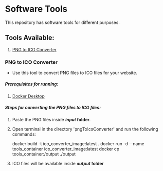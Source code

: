 # Software Tools
This repository has software tools for different purposes. 

## Tools Available:
1. [PNG to ICO Converter](#png-to-ico-converter)


### PNG to ICO Converter
- Use this tool to convert PNG files to ICO files for your website. 

##### Prerequisites for running:
1. [Docker Desktop](https://www.docker.com/products/docker-desktop/)


##### Steps for converting the PNG files to ICO files:
1. Paste the PNG files inside **_input_ folder**.
2. Open terminal in the directory 'pngToIcoConverter' and run the following commands:


    docker build -t ico_converter_image:latest .
    docker run -d --name tools_container ico_converter_image:latest
    docker cp tools_container:/output ./output


3. ICO files will be available inside **_output_ folder**